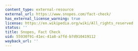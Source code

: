 ```yaml
---
content_type: external-resource
external_url: https://www.snopes.com/fact-check/
has_external_license_warning: true
license: https://en.wikipedia.org/wiki/All_rights_reserved
status: ''
title: Snopes, Fact Check
uid: 55930f91-41ec-41a8-a7fd-b7d910419112
wayback_url: ''
---
```

